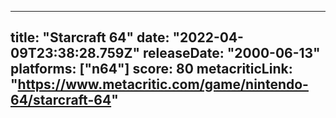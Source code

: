 
---
title: "Starcraft 64"
date: "2022-04-09T23:38:28.759Z"
releaseDate: "2000-06-13"
platforms: ["n64"]
score: 80
metacriticLink: "https://www.metacritic.com/game/nintendo-64/starcraft-64"
---
